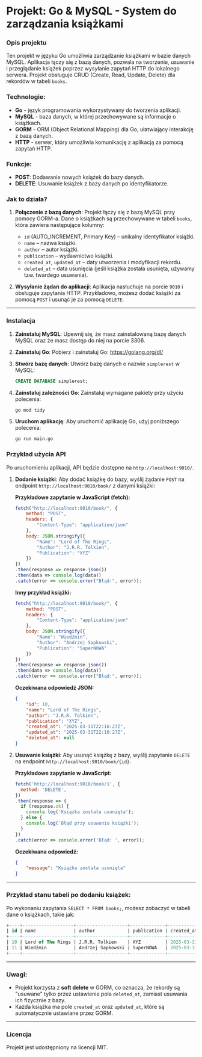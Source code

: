 # **Projekt: Go & MySQL - System do zarządzania książkami**

### Opis projektu
Ten projekt w języku Go umożliwia zarządzanie książkami w bazie danych MySQL. Aplikacja łączy się z bazą danych, pozwala na tworzenie, usuwanie i przeglądanie książek poprzez wysyłanie zapytań HTTP do lokalnego serwera. Projekt obsługuje CRUD (Create, Read, Update, Delete) dla rekordów w tabeli `books`.

### Technologie:
- **Go** - język programowania wykorzystywany do tworzenia aplikacji.
- **MySQL** - baza danych, w której przechowywane są informacje o książkach.
- **GORM** - ORM (Object Relational Mapping) dla Go, ułatwiający interakcję z bazą danych.
- **HTTP** - serwer, który umożliwia komunikację z aplikacją za pomocą zapytań HTTP.
  
### Funkcje:
- **POST**: Dodawanie nowych książek do bazy danych.
- **DELETE**: Usuwanie książek z bazy danych po identyfikatorze.

### Jak to działa?

1. **Połączenie z bazą danych**: 
   Projekt łączy się z bazą MySQL przy pomocy GORM-a. Dane o książkach są przechowywane w tabeli `books`, która zawiera następujące kolumny:
   - `id` (AUTO_INCREMENT, Primary Key) – unikalny identyfikator książki.
   - `name` – nazwa książki.
   - `author` – autor książki.
   - `publication` – wydawnictwo książki.
   - `created_at`, `updated_at` – daty utworzenia i modyfikacji rekordu.
   - `deleted_at` – data usunięcia (jeśli książka została usunięta, używamy tzw. twardego usuwania).

2. **Wysyłanie żądań do aplikacji**: 
   Aplikacja nasłuchuje na porcie `9010` i obsługuje zapytania HTTP. Przykładowo, możesz dodać książki za pomocą `POST` i usunąć je za pomocą `DELETE`.

---

### Instalacja

1. **Zainstaluj MySQL**:
   Upewnij się, że masz zainstalowaną bazę danych MySQL oraz że masz dostęp do niej na porcie 3306.

2. **Zainstaluj Go**:
   Pobierz i zainstaluj Go: https://golang.org/dl/

3. **Stwórz bazę danych**:
   Utwórz bazę danych o nazwie `simplerest` w MySQL:
   ```sql
   CREATE DATABASE simplerest;
   ```

4. **Zainstaluj zależności Go**:
   Zainstaluj wymagane pakiety przy użyciu polecenia:
   ```bash
   go mod tidy
   ```

5. **Uruchom aplikację**:
   Aby uruchomić aplikację Go, użyj poniższego polecenia:
   ```bash
   go run main.go
   ```

### Przykład użycia API

Po uruchomieniu aplikacji, API będzie dostępne na `http://localhost:9010/`.

1. **Dodanie książki**:
   Aby dodać książkę do bazy, wyślij żądanie `POST` na endpoint `http://localhost:9010/book/` z danymi książki:

   **Przykładowe zapytanie w JavaScript (fetch):**

   ```javascript
   fetch("http://localhost:9010/book/", {
       method: "POST",
       headers: {
           "Content-Type": "application/json"
       },
       body: JSON.stringify({
           "Name": "Lord of The Rings",
           "Author": "J.R.R. Tolkien",
           "Publication": "XYZ"
       })
   })
   .then(response => response.json())
   .then(data => console.log(data))
   .catch(error => console.error("Błąd:", error));
   ```

   **Inny przykład książki:**

   ```javascript
   fetch("http://localhost:9010/book/", {
       method: "POST",
       headers: {
           "Content-Type": "application/json"
       },
       body: JSON.stringify({
           "Name": "Wiedźmin",
           "Author": "Andrzej Sapkowski",
           "Publication": "SuperNOWA"
       })
   })
   .then(response => response.json())
   .then(data => console.log(data))
   .catch(error => console.error("Błąd:", error));
   ```

   **Oczekiwana odpowiedź JSON:**

   ```json
   {
       "id": 10,
       "name": "Lord of The Rings",
       "author": "J.R.R. Tolkien",
       "publication": "XYZ",
       "created_at": "2025-03-31T22:16:27Z",
       "updated_at": "2025-03-31T22:16:27Z",
       "deleted_at": null
   }
   ```

2. **Usuwanie książki**:
   Aby usunąć książkę z bazy, wyślij zapytanie `DELETE` na endpoint `http://localhost:9010/book/{id}`.

   **Przykładowe zapytanie w JavaScript:**

   ```javascript
   fetch('http://localhost:9010/book/1', {
     method: 'DELETE',
   })
   .then(response => {
     if (response.ok) {
       console.log('Książka została usunięta');
     } else {
       console.log('Błąd przy usuwaniu książki');
     }
   })
   .catch(error => console.error('Błąd: ', error));
   ```

   **Oczekiwana odpowiedź:**

   ```json
   {
       "message": "Książka została usunięta"
   }
   ```

---

### Przykład stanu tabeli po dodaniu książek:

Po wykonaniu zapytania `SELECT * FROM books;`, możesz zobaczyć w tabeli dane o książkach, takie jak:

```sql
+----+-------------------+-------------------+-------------+---------------------+---------------------+------------+
| id | name              | author            | publication | created_at          | updated_at          | deleted_at |
+----+-------------------+-------------------+-------------+---------------------+---------------------+------------+
| 10 | Lord of The Rings | J.R.R. Tolkien    | XYZ         | 2025-03-31 22:16:27 | 2025-03-31 22:16:27 | NULL       |
| 11 | Wiedźmin          | Andrzej Sapkowski | SuperNOWA   | 2025-03-31 22:16:52 | 2025-03-31 22:16:52 | NULL       |
+----+-------------------+-------------------+-------------+---------------------+---------------------+------------+
```

---

### Uwagi:
- Projekt korzysta z **soft delete** w GORM, co oznacza, że rekordy są "usuwane" tylko przez ustawienie pola `deleted_at`, zamiast usuwania ich fizycznie z bazy.
- Każda książka ma pole `created_at` oraz `updated_at`, które są automatycznie ustawiane przez GORM.

---

### Licencja

Projekt jest udostępniony na licencji MIT.


